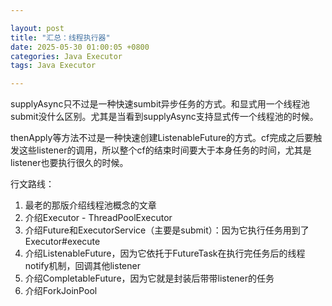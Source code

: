 ```yaml
---

layout: post  
title: "汇总：线程执行器"  
date: 2025-05-30 01:00:05 +0800  
categories: Java Executor  
tags: Java Executor

---
```


supplyAsync只不过是一种快速sumbit异步任务的方式。和显式用一个线程池submit没什么区别。尤其是当看到supplyAsync支持显式传一个线程池的时候。

thenApply等方法不过是一种快速创建ListenableFuture的方式。cf完成之后要触发这些listener的调用，所以整个cf的结束时间要大于本身任务的时间，尤其是listener也要执行很久的时候。


行文路线：
1. 最老的那版介绍线程池概念的文章
2. 介绍Executor - ThreadPoolExecutor
3. 介绍Future和ExecutorService（主要是submit）：因为它执行任务用到了Executor#execute
4. 介绍ListenableFuture，因为它依托于FutureTask在执行完任务后的线程notify机制，回调其他listener
5. 介绍CompletableFuture，因为它就是封装后带带listener的任务
6. 介绍ForkJoinPool

